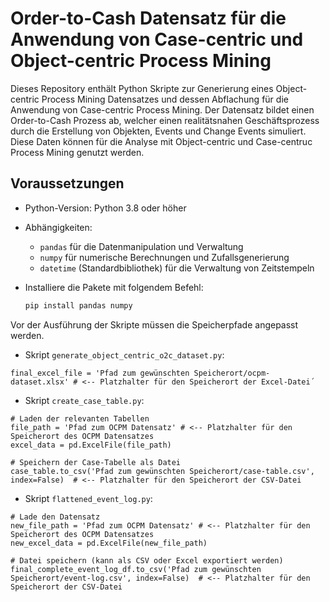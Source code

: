 # Order-to-Cash Datensatz für die Anwendung von Case-centric und Object-centric Process Mining
Dieses Repository enthält Python Skripte zur Generierung eines Object-centric Process Mining Datensatzes und dessen Abflachung für die Anwendung von Case-centric Process Mining.
Der Datensatz bildet einen Order-to-Cash Prozess ab, welcher einen realitätsnahen Geschäftsprozess durch die Erstellung von Objekten, Events und Change Events simuliert.
Diese Daten können für die Analyse mit Object-centric und Case-centruc Process Mining genutzt werden. 

## Voraussetzungen
- Python-Version: Python 3.8 oder höher
- Abhängigkeiten: 
  - `pandas` für die Datenmanipulation und Verwaltung
  - `numpy` für numerische Berechnungen und Zufallsgenerierung
  - `datetime` (Standardbibliothek) für die Verwaltung von Zeitstempeln

- Installiere die Pakete mit folgendem Befehl:

  ```bash
  pip install pandas numpy
  ```
Vor der Ausführung der Skripte müssen die Speicherpfade angepasst werden. 
  - Skript `generate_object_centric_o2c_dataset.py`:
    
  ```
  final_excel_file = 'Pfad zum gewünschten Speicherort/ocpm-dataset.xlsx' # <-- Platzhalter für den Speicherort der Excel-Datei´
  ```
  - Skript `create_case_table.py`:

  ```
  # Laden der relevanten Tabellen
  file_path = 'Pfad zum OCPM Datensatz' # <-- Platzhalter für den Speicherort des OCPM Datensatzes
  excel_data = pd.ExcelFile(file_path)
  ```
  
   ```
  # Speichern der Case-Tabelle als Datei
  case_table.to_csv('Pfad zum gewünschten Speicherort/case-table.csv', index=False)  # <-- Platzhalter für den Speicherort der CSV-Datei
  ```
  
  - Skript `flattened_event_log.py`:
    
  ```
  # Lade den Datensatz
  new_file_path = 'Pfad zum OCPM Datensatz' # <-- Platzhalter für den Speicherort des OCPM Datensatzes
  new_excel_data = pd.ExcelFile(new_file_path)
  ```
  
  ```
  # Datei speichern (kann als CSV oder Excel exportiert werden)
  final_complete_event_log_df.to_csv('Pfad zum gewünschten Speicherort/event-log.csv', index=False)  # <-- Platzhalter für den Speicherort der CSV-Datei
  ```
